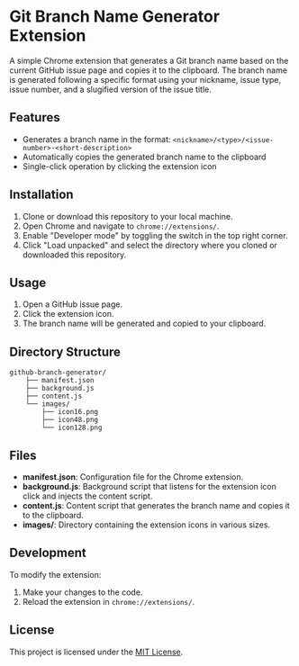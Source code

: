 # Git Branch Name Generator Extension

A simple Chrome extension that generates a Git branch name based on the current GitHub issue page and copies it to the clipboard. The branch name is generated following a specific format using your nickname, issue type, issue number, and a slugified version of the issue title.

## Features

- Generates a branch name in the format: `<nickname>/<type>/<issue-number>-<short-description>`
- Automatically copies the generated branch name to the clipboard
- Single-click operation by clicking the extension icon

## Installation

1. Clone or download this repository to your local machine.
2. Open Chrome and navigate to `chrome://extensions/`.
3. Enable "Developer mode" by toggling the switch in the top right corner.
4. Click "Load unpacked" and select the directory where you cloned or downloaded this repository.

## Usage

1. Open a GitHub issue page.
2. Click the extension icon.
3. The branch name will be generated and copied to your clipboard.

## Directory Structure

```
github-branch-generator/
    ├── manifest.json
    ├── background.js
    ├── content.js
    └── images/
        ├── icon16.png
        ├── icon48.png
        └── icon128.png
```

## Files

- **manifest.json**: Configuration file for the Chrome extension.
- **background.js**: Background script that listens for the extension icon click and injects the content script.
- **content.js**: Content script that generates the branch name and copies it to the clipboard.
- **images/**: Directory containing the extension icons in various sizes.

## Development

To modify the extension:

1. Make your changes to the code.
2. Reload the extension in `chrome://extensions/`.

## License

This project is licensed under the [MIT License](https://opensource.org/licenses/MIT).